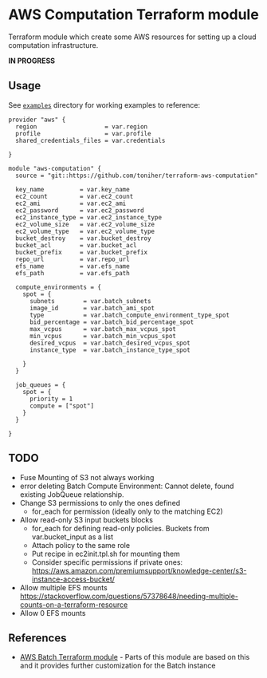# AWS Computation Terraform module

Terraform module which create some AWS resources for setting up a cloud computation infrastructure.

**IN PROGRESS**

## Usage

See [`examples`](https://github.com/toniher/terraform-aws-computation/tree/master/examples) directory for working examples to reference:


```hcl
provider "aws" {
  region                   = var.region
  profile                  = var.profile
  shared_credentials_files = var.credentials

}

module "aws-computation" {
  source = "git::https://github.com/toniher/terraform-aws-computation"

  key_name          = var.key_name
  ec2_count         = var.ec2_count
  ec2_ami           = var.ec2_ami
  ec2_password      = var.ec2_password
  ec2_instance_type = var.ec2_instance_type
  ec2_volume_size   = var.ec2_volume_size
  ec2_volume_type   = var.ec2_volume_type
  bucket_destroy    = var.bucket_destroy
  bucket_acl        = var.bucket_acl
  bucket_prefix     = var.bucket_prefix
  repo_url          = var.repo_url
  efs_name          = var.efs_name
  efs_path          = var.efs_path

  compute_environments = {
    spot = {
      subnets        = var.batch_subnets
      image_id       = var.batch_ami_spot
      type           = var.batch_compute_environment_type_spot
      bid_percentage = var.batch_bid_percentage_spot
      max_vcpus      = var.batch_max_vcpus_spot
      min_vcpus      = var.batch_min_vcpus_spot
      desired_vcpus  = var.batch_desired_vcpus_spot
      instance_type  = var.batch_instance_type_spot

    }
  }

  job_queues = {
    spot = {
      priority = 1
      compute = ["spot"]
    }
  }

}
```

## TODO

* Fuse Mounting of S3 not always working
* error deleting Batch Compute Environment: Cannot delete, found existing JobQueue relationship.
* Change S3 permissions to only the ones defined
	* for_each for permission (ideally only to the matching EC2)
* Allow read-only S3 input buckets blocks
	* for_each for defining read-only policies. Buckets from var.bucket_input as a list
	* Attach policy to the same role
	* Put recipe in ec2init.tpl.sh for mounting them
	* Consider specific permissions if private ones: https://aws.amazon.com/premiumsupport/knowledge-center/s3-instance-access-bucket/
* Allow multiple EFS mounts https://stackoverflow.com/questions/57378648/needing-multiple-counts-on-a-terraform-resource
* Allow 0 EFS mounts

## References

* [AWS Batch Terraform module](https://registry.terraform.io/modules/terraform-aws-modules/batch/) - Parts of this module are based on this and it provides further customization for the Batch instance
